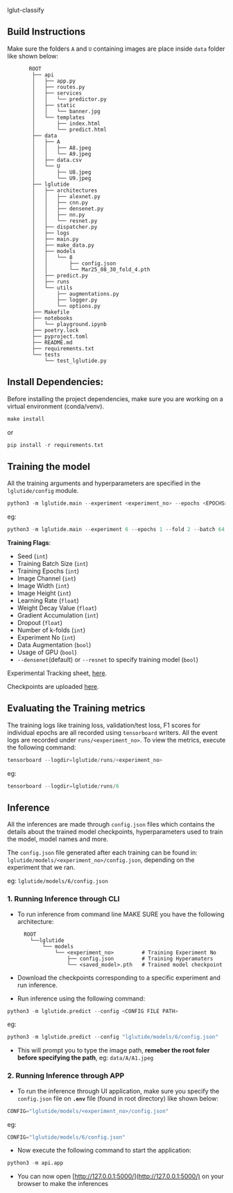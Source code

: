  lglut-classify

## Build Instructions

Make sure the folders `A` and `U` containing images are place inside `data` folder like shown below:

```
       ROOT
        ├── api
        │   ├── app.py
        │   ├── routes.py
        │   ├── services
        │   │   └── predictor.py
        │   ├── static
        │   │   └── banner.jpg
        │   └── templates
        │       ├── index.html
        │       └── predict.html
        ├── data
        │   ├── A
        │   │   ├── A8.jpeg
        │   │   └── A9.jpeg
        │   ├── data.csv
        │   └── U
        │       ├── U8.jpeg
        │       └── U9.jpeg
        ├── lglutide
        │   ├── architectures
        │   │   ├── alexnet.py
        │   │   ├── cnn.py
        │   │   ├── densenet.py
        │   │   ├── nn.py
        │   │   └── resnet.py
        │   ├── dispatcher.py
        │   ├── logs
        │   ├── main.py
        │   ├── make_data.py
        │   ├── models
        │   │   └── 8
        │   │       ├── config.json
        │   │       └── Mar25_08_30_fold_4.pth
        │   ├── predict.py
        │   ├── runs
        │   └── utils
        │       ├── augmentations.py
        │       ├── logger.py
        │       └── options.py
        ├── Makefile
        ├── notebooks
        │   └── playground.ipynb
        ├── poetry.lock
        ├── pyproject.toml
        ├── README.md
        ├── requirements.txt
        └── tests
            └── test_lglutide.py

```

## Install Dependencies:

Before installing the project dependencies, make sure you are working on a virtual environment (conda/venv).

```python
make install
```
or
```python
pip install -r requirements.txt
```

## Training the model

All the training arguments and hyperparameters are specified in the `lglutide/config` module.

```python
python3 -m lglutide.main --experiment <experiment_no> --epochs <EPOCHS> --batch <BATCH>
```
eg:
```python
python3 -m lglutide.main --experiment 6 --epochs 1 --fold 2 --batch 64
```
**Training Flags**:

- Seed (`int`)
- Training Batch Size (`int`)
- Training Epochs (`int`)
- Image Channel (`int`)
- Image Width (`int`)
- Image Height (`int`)
- Learning Rate (`float`)
- Weight Decay Value  (`float`)
- Gradient Accumulation (`int`)
- Dropout (`float`)
- Number of k-folds (`int`)
- Experiment No (`int`)
- Data Augmentation (`bool`)
- Usage of GPU (`bool`)
- `--densenet`(default) or `--resnet` to specify training model  (`bool`)

Experimental Tracking sheet, [here](https://docs.google.com/spreadsheets/d/1DmFIhJwqj8ycNwWOrjpQC0-0WqSbJ-j2mNQz9H3F-Zc/edit?usp=sharing).

Checkpoints are uploaded [here](https://1drv.ms/f/s!Aprh41uH8yH1gcgVAU4c6iVMpqxP2Q?e=W6YBo3).


## Evaluating the Training metrics

The training logs like training loss, validation/test loss, F1 scores for individual epochs are all recorded using `tensorboard` writers. All the event logs are recorded under `runs/<experiment_no>`. To view the metrics, execute the following command:

```python
tensorboard --logdir=lglutide/runs/<experiment_no>
```
eg:
```python
tensorboard --logdir=lglutide/runs/6
```


## Inference

All the inferences are made through `config.json` files which contains the details about the trained model checkpoints, hyperparameters used to train the model, model names and more.

The `config.json` file generated after each training can be found in: ```lglutide/models/<experiment_no>/config.json```, depending on the experiment that we ran.

eg:
```lglutide/models/6/config.json```



### 1. Running Inference through CLI

- To run inference from command line MAKE SURE you have the following architecture:
    ```
      ROOT
        └──lglutide
            └── models
                └── <experiment_no>         # Training Experiment No
                    ├── config.json         # Training Hyperamaters
                    └── <saved_model>.pth   # Trained model checkpoint
    ```

-   Download the checkpoints corresponding to a specific experiment and run inference.

- Run inference using the following command:

```python
python3 -m lglutide.predict --config <CONFIG FILE PATH>
```
eg:
```python
python3 -m lglutide.predict --config "lglutide/models/6/config.json"
```
- This will prompt you to type the image path, **remeber the root foler before specifying the path**, eg: `data/A/A1.jpeg`


### 2. Running Inference through APP

- To run the inference through UI application, make sure you specify the `config.json` file on **`.env`** file (found in root directory) like shown below:
```python
CONFIG="lglutide/models/<experiment_no>/config.json"
```
eg:
```python
CONFIG="lglutide/models/6/config.json"
```


- Now execute the following command to start the application:

```python
python3 -m api.app
```

- You can now open [http://127.0.0.1:5000/](http://127.0.0.1:5000/) on your browser to make the inferences
